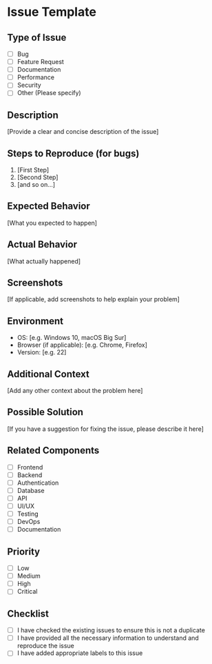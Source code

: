 # Issue Template

## Type of Issue

- [ ] Bug
- [ ] Feature Request
- [ ] Documentation
- [ ] Performance
- [ ] Security
- [ ] Other (Please specify)

## Description

[Provide a clear and concise description of the issue]

## Steps to Reproduce (for bugs)

1. [First Step]
2. [Second Step]
3. [and so on...]

## Expected Behavior

[What you expected to happen]

## Actual Behavior

[What actually happened]

## Screenshots

[If applicable, add screenshots to help explain your problem]

## Environment

- OS: [e.g. Windows 10, macOS Big Sur]
- Browser (if applicable): [e.g. Chrome, Firefox]
- Version: [e.g. 22]

## Additional Context

[Add any other context about the problem here]

## Possible Solution

[If you have a suggestion for fixing the issue, please describe it here]

## Related Components

- [ ] Frontend
- [ ] Backend
- [ ] Authentication
- [ ] Database
- [ ] API
- [ ] UI/UX
- [ ] Testing
- [ ] DevOps
- [ ] Documentation

## Priority

- [ ] Low
- [ ] Medium
- [ ] High
- [ ] Critical

## Checklist

- [ ] I have checked the existing issues to ensure this is not a duplicate
- [ ] I have provided all the necessary information to understand and reproduce the issue
- [ ] I have added appropriate labels to this issue
